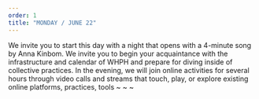 ```yaml
---
order: 1
title: "MONDAY / JUNE 22"
---
```

We invite you to start this day with a night that opens with a 4-minute song by Anna Kinbom. We invite you to begin your acquaintance with the infrastructure and calendar of WHPH and prepare for diving inside of collective practices. In the evening, we will join online activities for several hours through video calls and streams that touch, play, or explore existing online platforms, practices, tools ~ ​​~ ~
